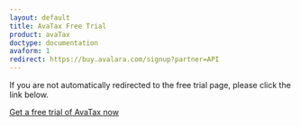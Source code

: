 ```yaml
---
layout: default
title: AvaTax Free Trial
product: avaTax
doctype: documentation
avaform: 1
redirect: https://buy.avalara.com/signup?partner=API
---
```


If you are not automatically redirected to the free trial page, please click the link below.

[Get a free trial of AvaTax now](https://buy.avalara.com/signup?partner=API)

<script language=javascript>

function redirect() {
  window.location = "https://buy.avalara.com/signup?partner=API";
}

window.onload = redirect;

</script>

